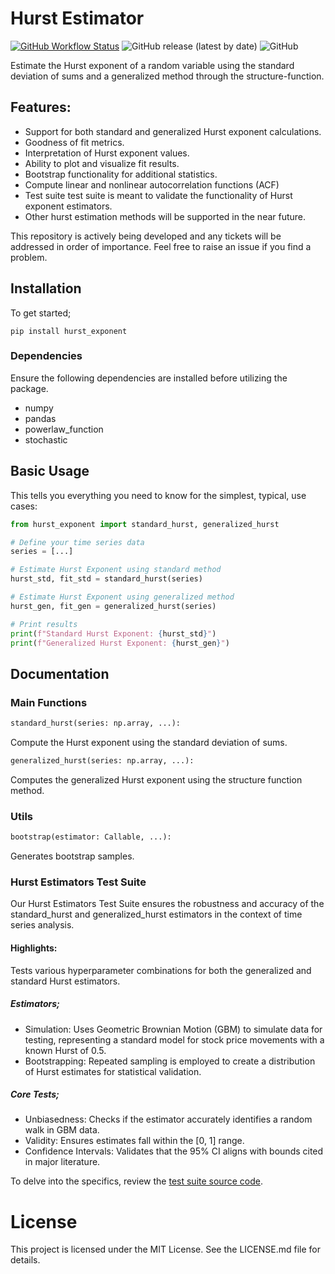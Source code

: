 # Hurst Estimator

[![GitHub Workflow Status](https://github.com/anabugaenko/hurst_exponent/actions/workflows/python-package.yml/badge.svg)](https://github.com/anabugaenko/hurst_exponent/actions/workflows/python-package.yml)
![GitHub release (latest by date)](https://img.shields.io/github/v/release/anabugaenko/hurst_exponent)
![GitHub](https://img.shields.io/github/license/anabugaenko/hurst_exponent?color=blue)

Estimate the Hurst exponent of a random variable using the standard deviation of sums and a generalized method through the structure-function. 

## Features:

  - Support for both standard and generalized Hurst exponent calculations.
  - Goodness of fit metrics.
  - Interpretation of Hurst exponent values.
  - Ability to plot and visualize fit results.
  - Bootstrap functionality for additional statistics.
  - Compute linear and nonlinear autocorrelation functions (ACF)
  - Test suite test suite is meant to validate the functionality of Hurst exponent estimators.
  - Other hurst estimation methods will be supported in the near future.

This repository is actively being developed and any tickets will be addressed in order of importance. Feel free to raise an issue if you find a problem.

## Installation 

To get started;

`pip install hurst_exponent`


### Dependencies
Ensure the following dependencies are installed before utilizing the package.

  - numpy
  - pandas
  - powerlaw_function
  - stochastic

## Basic Usage 

This tells you everything you need to know for the simplest, typical, use cases:
  
~~~python
from hurst_exponent import standard_hurst, generalized_hurst

# Define your time series data
series = [...]

# Estimate Hurst Exponent using standard method
hurst_std, fit_std = standard_hurst(series)

# Estimate Hurst Exponent using generalized method
hurst_gen, fit_gen = generalized_hurst(series)

# Print results
print(f"Standard Hurst Exponent: {hurst_std}")
print(f"Generalized Hurst Exponent: {hurst_gen}")
~~~

## Documentation

### Main Functions
  ~~~python
  standard_hurst(series: np.array, ...):
  ~~~
  Compute the Hurst exponent using the standard deviation of sums.

  ~~~python
  generalized_hurst(series: np.array, ...):
  ~~~
  Computes the generalized Hurst exponent using the structure function method.


### Utils
~~~python
bootstrap(estimator: Callable, ...):
~~~
  
  Generates bootstrap samples.

### Hurst Estimators Test Suite

Our Hurst Estimators Test Suite ensures the robustness and accuracy of the  standard_hurst and generalized_hurst estimators in the context of time series analysis.

#### Highlights:

Tests various hyperparameter combinations for both the generalized and standard Hurst estimators.

##### Estimators;
  
- Simulation: Uses Geometric Brownian Motion (GBM) to simulate data for testing, representing a standard model for stock price movements with a known Hurst of 0.5.
- Bootstrapping: Repeated sampling is employed to create a distribution of Hurst estimates for statistical validation.

##### Core Tests;

- Unbiasedness: Checks if the estimator accurately identifies a random walk in GBM data.
- Validity: Ensures estimates fall within the [0, 1] range.
- Confidence Intervals: Validates that the 95% CI aligns with bounds cited in major literature.
  
To delve into the specifics, review the [test suite source code](./tests).

# License
This project is licensed under the MIT License. See the LICENSE.md file for details.



